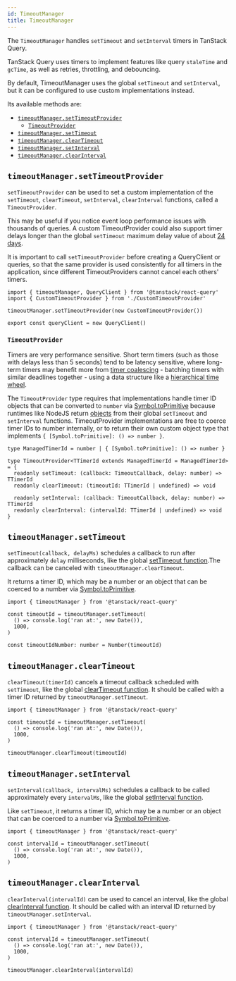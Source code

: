 ```yaml
---
id: TimeoutManager
title: TimeoutManager
---
```


The `TimeoutManager` handles `setTimeout` and `setInterval` timers in TanStack Query.

TanStack Query uses timers to implement features like query `staleTime` and `gcTime`, as well as retries, throttling, and debouncing.

By default, TimeoutManager uses the global `setTimeout` and `setInterval`, but it can be configured to use custom implementations instead.

Its available methods are:

- [`timeoutManager.setTimeoutProvider`](#timeoutmanagersettimeoutprovider)
  - [`TimeoutProvider`](#timeoutprovider)
- [`timeoutManager.setTimeout`](#timeoutmanagersettimeout)
- [`timeoutManager.clearTimeout`](#timeoutmanagercleartimeout)
- [`timeoutManager.setInterval`](#timeoutmanagersetinterval)
- [`timeoutManager.clearInterval`](#timeoutmanagerclearinterval)

## `timeoutManager.setTimeoutProvider`

`setTimeoutProvider` can be used to set a custom implementation of the `setTimeout`, `clearTimeout`, `setInterval`, `clearInterval` functions, called a `TimeoutProvider`.

This may be useful if you notice event loop performance issues with thousands of queries. A custom TimeoutProvider could also support timer delays longer than the global `setTimeout` maximum delay value of about [24 days](https://developer.mozilla.org/en-US/docs/Web/API/Window/setTimeout#maximum_delay_value).

It is important to call `setTimeoutProvider` before creating a QueryClient or queries, so that the same provider is used consistently for all timers in the application, since different TimeoutProviders cannot cancel each others' timers.

```tsx
import { timeoutManager, QueryClient } from '@tanstack/react-query'
import { CustomTimeoutProvider } from './CustomTimeoutProvider'

timeoutManager.setTimeoutProvider(new CustomTimeoutProvider())

export const queryClient = new QueryClient()
```

### `TimeoutProvider`

Timers are very performance sensitive. Short term timers (such as those with delays less than 5 seconds) tend to be latency sensitive, where long-term timers may benefit more from [timer coalescing](https://en.wikipedia.org/wiki/Timer_coalescing) - batching timers with similar deadlines together - using a data structure like a [hierarchical time wheel](https://www.npmjs.com/package/timer-wheel).

The `TimeoutProvider` type requires that implementations handle timer ID objects that can be converted to `number` via [Symbol.toPrimitive][toPrimitive] because runtimes like NodeJS return [objects][nodejs-timeout] from their global `setTimeout` and `setInterval` functions. TimeoutProvider implementations are free to coerce timer IDs to number internally, or to return their own custom object type that implements `{ [Symbol.toPrimitive]: () => number }`.

[nodejs-timeout]: https://nodejs.org/api/timers.html#class-timeout
[toPrimitive]: https://developer.mozilla.org/en-US/docs/Web/JavaScript/Reference/Global_Objects/Symbol/toPrimitive

```tsx
type ManagedTimerId = number | { [Symbol.toPrimitive]: () => number }

type TimeoutProvider<TTimerId extends ManagedTimerId = ManagedTimerId> = {
  readonly setTimeout: (callback: TimeoutCallback, delay: number) => TTimerId
  readonly clearTimeout: (timeoutId: TTimerId | undefined) => void

  readonly setInterval: (callback: TimeoutCallback, delay: number) => TTimerId
  readonly clearInterval: (intervalId: TTimerId | undefined) => void
}
```

## `timeoutManager.setTimeout`

`setTimeout(callback, delayMs)` schedules a callback to run after approximately `delay` milliseconds, like the global [setTimeout function](https://developer.mozilla.org/en-US/docs/Web/API/Window/setTimeout).The callback can be canceled with `timeoutManager.clearTimeout`.

It returns a timer ID, which may be a number or an object that can be coerced to a number via [Symbol.toPrimitive][toPrimitive].

```tsx
import { timeoutManager } from '@tanstack/react-query'

const timeoutId = timeoutManager.setTimeout(
  () => console.log('ran at:', new Date()),
  1000,
)

const timeoutIdNumber: number = Number(timeoutId)
```

## `timeoutManager.clearTimeout`

`clearTimeout(timerId)` cancels a timeout callback scheduled with `setTimeout`, like the global [clearTimeout function](https://developer.mozilla.org/en-US/docs/Web/API/Window/clearTimeout). It should be called with a timer ID returned by `timeoutManager.setTimeout`.

```tsx
import { timeoutManager } from '@tanstack/react-query'

const timeoutId = timeoutManager.setTimeout(
  () => console.log('ran at:', new Date()),
  1000,
)

timeoutManager.clearTimeout(timeoutId)
```

## `timeoutManager.setInterval`

`setInterval(callback, intervalMs)` schedules a callback to be called approximately every `intervalMs`, like the global [setInterval function](https://developer.mozilla.org/en-US/docs/Web/API/Window/setInterval).

Like `setTimeout`, it returns a timer ID, which may be a number or an object that can be coerced to a number via [Symbol.toPrimitive](https://developer.mozilla.org/en-US/docs/Web/JavaScript/Reference/Global_Objects/Symbol/toPrimitive).

```tsx
import { timeoutManager } from '@tanstack/react-query'

const intervalId = timeoutManager.setTimeout(
  () => console.log('ran at:', new Date()),
  1000,
)
```

## `timeoutManager.clearInterval`

`clearInterval(intervalId)` can be used to cancel an interval, like the global [clearInterval function](https://developer.mozilla.org/en-US/docs/Web/API/Window/clearInterval). It should be called with an interval ID returned by `timeoutManager.setInterval`.

```tsx
import { timeoutManager } from '@tanstack/react-query'

const intervalId = timeoutManager.setTimeout(
  () => console.log('ran at:', new Date()),
  1000,
)

timeoutManager.clearInterval(intervalId)
```
